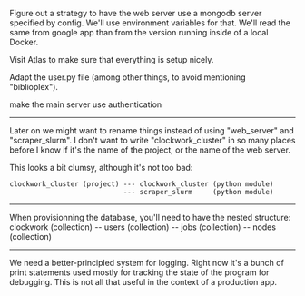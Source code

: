 
Figure out a strategy to have the web server use a mongodb server specified by config.
We'll use environment variables for that. We'll read the same from google app
than from the version running inside of a local Docker.

Visit Atlas to make sure that everything is setup nicely.

Adapt the user.py file (among other things, to avoid mentioning "biblioplex").

make the main server use authentication

---

Later on we might want to rename things instead of using "web_server" and "scraper_slurm".
I don't want to write "clockwork_cluster" in so many places before I know if it's the name
of the project, or the name of the web server.

This looks a bit clumsy, although it's not too bad:

    clockwork_cluster (project) --- clockwork_cluster (python module)
                                --- scraper_slurm     (python module)

---

When provisionning the database, you'll need to have the nested structure:
    clockwork (collection)  -- users (collection)
                            -- jobs  (collection)
                            -- nodes (collection)

---

We need a better-principled system for logging. Right now it's a bunch of print
statements used mostly for tracking the state of the program for debugging.
This is not all that useful in the context of a production app.